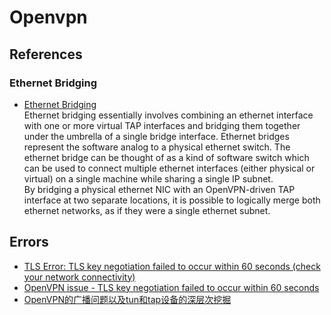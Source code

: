 # Openvpn

## References

### Ethernet Bridging

- [Ethernet Bridging](https://openvpn.net/community-resources/ethernet-bridging/)
  <br/>Ethernet bridging essentially involves combining an ethernet interface with one or more virtual TAP interfaces
  and bridging them together under the umbrella of a single bridge interface. Ethernet bridges represent the software
  analog to a physical ethernet switch. The ethernet bridge can be thought of as a kind of software switch which can be
  used to connect multiple ethernet interfaces (either physical or virtual) on a single machine while sharing a single
  IP subnet.<br/>By bridging a physical ethernet NIC with an OpenVPN-driven TAP interface at two separate locations, it
  is possible to logically merge both ethernet networks, as if they were a single ethernet subnet.

## Errors

- [TLS Error: TLS key negotiation failed to occur within 60 seconds (check your network connectivity)](https://openvpn.net/faq/tls-error-tls-key-negotiation-failed-to-occur-within-60-seconds-check-your-network-connectivity/)
- [OpenVPN issue - TLS key negotiation failed to occur within 60 seconds](https://serverfault.com/questions/765521/openvpn-issue-tls-key-negotiation-failed-to-occur-within-60-seconds)
- [OpenVPN的广播问题以及tun和tap设备的深层次挖掘](http://shanks.link/blog/2022/07/11/openvpn%E7%9A%84%E5%B9%BF%E6%92%AD%E9%97%AE%E9%A2%98%E4%BB%A5%E5%8F%8Atun%E5%92%8Ctap%E8%AE%BE%E5%A4%87%E7%9A%84%E6%B7%B1%E5%B1%82%E6%AC%A1%E6%8C%96%E6%8E%98/)